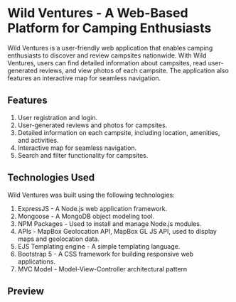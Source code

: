 # Wild Ventures - A Web-Based Platform for Camping Enthusiasts

Wild Ventures is a user-friendly web application that enables camping enthusiasts to discover and review campsites nationwide. With Wild Ventures, users can find detailed information about campsites, read user-generated reviews, and view photos of each campsite. The application also features an interactive map for seamless navigation.

## Features
1. User registration and login.
2. User-generated reviews and photos for campsites.
3. Detailed information on each campsite, including location, amenities, and activities.
4. Interactive map for seamless navigation.
5. Search and filter functionality for campsites.


## Technologies Used
Wild Ventures was built using the following technologies:

1. ExpressJS - A Node.js web application framework.
2. Mongoose - A MongoDB object modeling tool.
3. NPM Packages - Used to install and manage Node.js modules.
4. APIs - MapBox Geolocation API, MapBox GL JS API, used to display maps and geolocation data.
5. EJS Templating engine - A simple templating language.
6. Bootstrap 5 - A CSS framework for building responsive web applications.
7. MVC Model - Model-View-Controller architectural pattern

## Preview 


